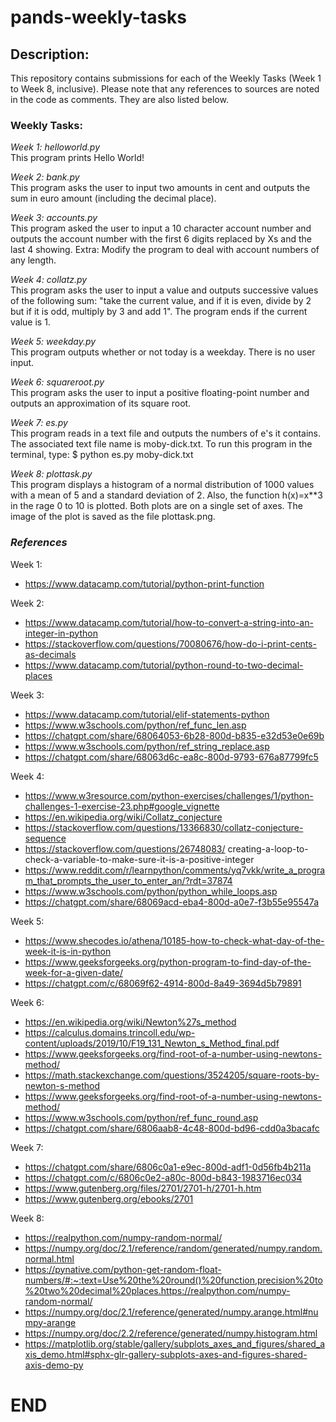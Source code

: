 # pands-weekly-tasks

## Description:

This repository contains submissions for each of the Weekly Tasks (Week 1 to Week 8, inclusive). Please note that any references to sources are noted in the code as comments. They are also listed below. 

### Weekly Tasks:  

*Week 1: helloworld.py*  
This program prints Hello World!

*Week 2: bank.py*  
This program asks the user to input two amounts in cent and outputs the sum in euro amount (including the decimal place).

*Week 3: accounts.py*  
This program asked the user to input a 10 character account number and outputs the account number with the first 6 digits replaced by Xs and the last 4 showing.
Extra: Modify the program to deal with account numbers of any length.

*Week 4: collatz.py*  
This program asks the user to input a value and outputs successive values of the following sum: "take the current value, and if it is even, divide by 2 but if it is odd, multiply by 3 and add 1". The program ends if the current value is 1.

*Week 5: weekday.py*  
This program outputs whether or not today is a weekday. There is no user input.

*Week 6: squareroot.py*  
This program asks the user to input a positive floating-point number and outputs an approximation of its square root. 

*Week 7: es.py*   
This program reads in a text file and outputs the numbers of e's it contains. The associated text file name is moby-dick.txt. To run this program in the terminal, type: $ python es.py moby-dick.txt

*Week 8: plottask.py*  
This program displays a histogram of a normal distribution of 1000 values with a mean of 5 and a standard deviation of 2. Also, the function h(x)=x**3 in the rage 0 to 10 is plotted. Both plots are on a single set of axes. The image of the plot is saved as the file plottask.png.

### *References*  

Week 1:   
* https://www.datacamp.com/tutorial/python-print-function 

Week 2:  
* https://www.datacamp.com/tutorial/how-to-convert-a-string-into-an-integer-in-python  
* https://stackoverflow.com/questions/70080676/how-do-i-print-cents-as-decimals  
* https://www.datacamp.com/tutorial/python-round-to-two-decimal-places  

Week 3:   
* https://www.datacamp.com/tutorial/elif-statements-python  
* https://www.w3schools.com/python/ref_func_len.asp  
* https://chatgpt.com/share/68064053-6b28-800d-b835-e32d53e0e69b  
* https://www.w3schools.com/python/ref_string_replace.asp  
* https://chatgpt.com/share/68063d6c-ea8c-800d-9793-676a87799fc5  

Week 4:  
* https://www.w3resource.com/python-exercises/challenges/1/python-challenges-1-exercise-23.php#google_vignette  
* https://en.wikipedia.org/wiki/Collatz_conjecture  
* https://stackoverflow.com/questions/13366830/collatz-conjecture-sequence  
* https://stackoverflow.com/questions/26748083/  creating-a-loop-to-check-a-variable-to-make-sure-it-is-a-positive-integer  
* https://www.reddit.com/r/learnpython/comments/yq7vkk/write_a_program_that_prompts_the_user_to_enter_an/?rdt=37874
* https://www.w3schools.com/python/python_while_loops.asp  
* https://chatgpt.com/share/68069acd-eba4-800d-a0e7-f3b55e95547a  

Week 5:  
* https://www.shecodes.io/athena/10185-how-to-check-what-day-of-the-week-it-is-in-python  
* https://www.geeksforgeeks.org/python-program-to-find-day-of-the-week-for-a-given-date/  
* https://chatgpt.com/c/68069f62-4914-800d-8a49-3694d5b79891  

Week 6:  
* https://en.wikipedia.org/wiki/Newton%27s_method  
* https://calculus.domains.trincoll.edu/wp-content/uploads/2019/10/F19_131_Newton_s_Method_final.pdf    
* https://www.geeksforgeeks.org/find-root-of-a-number-using-newtons-method/   
* https://math.stackexchange.com/questions/3524205/square-roots-by-newton-s-method  
* https://www.geeksforgeeks.org/find-root-of-a-number-using-newtons-method/  
* https://www.w3schools.com/python/ref_func_round.asp  
* https://chatgpt.com/share/6806aab8-4c48-800d-bd96-cdd0a3bacafc  

Week 7:  
* https://chatgpt.com/share/6806c0a1-e9ec-800d-adf1-0d56fb4b211a  
* https://chatgpt.com/c/6806c0e2-a80c-800d-b843-1983716ec034  
* https://www.gutenberg.org/files/2701/2701-h/2701-h.htm  
* https://www.gutenberg.org/ebooks/2701  

Week 8:  
* https://realpython.com/numpy-random-normal/   
* https://numpy.org/doc/2.1/reference/random/generated/numpy.random.normal.html  
* https://pynative.com/python-get-random-float-numbers/#:~:text=Use%20the%20round()%20function,precision%20to%20two%20decimal%20places.https://realpython.com/numpy-random-normal/    
* https://numpy.org/doc/2.1/reference/generated/numpy.arange.html#numpy-arange  
* https://numpy.org/doc/2.2/reference/generated/numpy.histogram.html  
* https://matplotlib.org/stable/gallery/subplots_axes_and_figures/shared_axis_demo.html#sphx-glr-gallery-subplots-axes-and-figures-shared-axis-demo-py  

# END    

